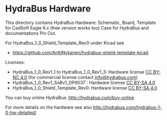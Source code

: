 HydraBus Hardware
========

This directory contains HydraBus Hardware: 
Schematic, Board, Template for CadSoft Eagle 6.x (free version works too)
Case for HydraBus and documentations Pin Out.

For HydraBus_1_0_Shield_Template_Rev0 under Kicad see
* https://github.com/AnttiNykanen/hydrabus-shield-template-kicad

Licenses:
* HydraBus_1_0_Rev1_1 to HydraBus_1_0_Rev1_3: Hardware license [CC BY-NC 4.0](https://creativecommons.org/licenses/by-nc/4.0/) (for commercial license contact info@hydrabus.com)
* HydraBus_1_0_Rev1_SoBv1_DP6037 : Hardware license [CC BY-SA 4.0](https://creativecommons.org/licenses/by-sa/4.0/)
* HydraBus_1_0_Shield_Template_Rev0: Hardware license [CC BY-SA 4.0](https://creativecommons.org/licenses/by-sa/4.0/)

You can buy online HydraBus: http://hydrabus.com/buy-online

For more details on the hardware see also http://hydrabus.com/hydrabus-1-0-hw-detailed/
